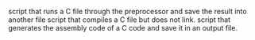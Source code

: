 script that runs a C file through the preprocessor and save the result into another file
script that compiles a C file but does not link.
 script that generates the assembly code of a C code and save it in an output file.
